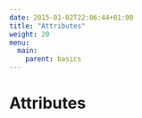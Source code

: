 ```yaml
---
date: 2015-01-02T22:06:44+01:00
title: "Attributes"
weight: 20
menu:
  main:
    parent: basics
---
```


# Attributes

